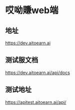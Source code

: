 # 哎呦賺web端


## 地址
https://dev.aitoearn.ai

## 测试服文档
https://dev.aitoearn.ai/api/docs

## 测试地址
https://apitest.aitoearn.ai/api/


